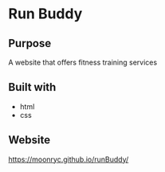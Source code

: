 # Run Buddy

## Purpose
A website that offers fitness training services

## Built with 
* html
* css

## Website
https://moonryc.github.io/runBuddy/